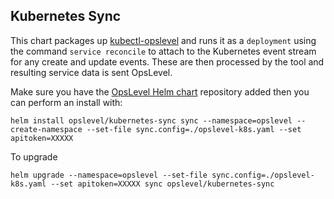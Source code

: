 Kubernetes Sync
---

This chart packages up [kubectl-opslevel](https://github.com/OpsLevel/kubectl-opslevel) and runs it as a `deployment` using the command `service reconcile` to attach to the Kubernetes event stream for any create and update events.  These are then processed by the tool and resulting service data is sent OpsLevel.

Make sure you have the [OpsLevel Helm chart](https://github.com/OpsLevel/helm-charts) repository added then you can perform an install with:

```
helm install opslevel/kubernetes-sync sync --namespace=opslevel --create-namespace --set-file sync.config=./opslevel-k8s.yaml --set apitoken=XXXXX 
```

To upgrade

```
helm upgrade --namespace=opslevel --set-file sync.config=./opslevel-k8s.yaml --set apitoken=XXXXX sync opslevel/kubernetes-sync
```
